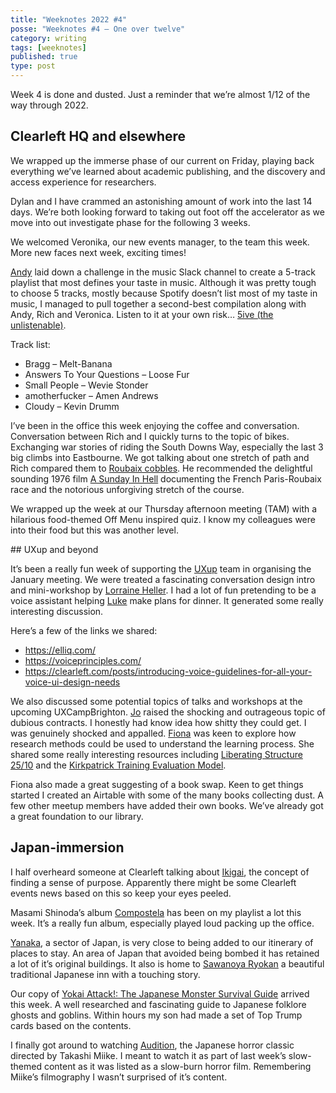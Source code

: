 ```yaml
---
title: "Weeknotes 2022 #4"
posse: "Weeknotes #4 – One over twelve"
category: writing
tags: [weeknotes]
published: true
type: post
---
```


Week 4 is done and dusted. Just a reminder that we’re almost 1/12 of the way through 2022.

## Clearleft HQ and elsewhere

We wrapped up the immerse phase of our current on Friday, playing back everything we’ve learned about academic publishing, and the discovery and access experience for researchers.

Dylan and I have crammed an astonishing amount of work into the last 14 days. We’re both looking forward to taking out foot off the accelerator as we move into out investigate phase for the following 3 weeks.

We welcomed Veronika, our new events manager, to the team this week. More new faces next week, exciting times!

[Andy](https://clearleft.com/about/team/andy-keetch) laid down a challenge in the music Slack channel to create a 5-track playlist that most defines your taste in music. Although it was pretty tough to choose 5 tracks, mostly because Spotify doesn’t list most of my taste in music, I managed to pull together a second-best compilation along with Andy, Rich and Veronica. Listen to it at your own risk… [5ive (the unlistenable)](https://open.spotify.com/playlist/2U4oo35QWgnR1euliEpKNK).

Track list:

* Bragg – Melt-Banana
* Answers To Your Questions – Loose Fur
* Small People – Wevie Stonder
* amotherfucker – Amen Andrews
* Cloudy – Kevin Drumm

I’ve been in the office this week enjoying the coffee and conversation. Conversation between Rich and I quickly turns to the topic of bikes. Exchanging war stories of riding the South Downs Way, especially the last 3 big climbs into Eastbourne. We got talking about one stretch of path and Rich compared them to [Roubaix cobbles](https://www.cyclingweekly.com/news/racing/12-pictures-show-just-hard-paris-roubaix-cobbles-219707). He recommended the delightful sounding 1976 film [A Sunday In Hell](https://www.youtube.com/watch?v=zxBTVU9JDrA) documenting the French Paris-Roubaix race and the notorious unforgiving stretch of the course.

We wrapped up the week at our Thursday afternoon meeting (TAM) with a hilarious food-themed Off Menu inspired quiz. I know my colleagues were into their food but this was another level.

## UXup and beyond

It’s been a really fun week of supporting the [UXup](https://twitter.com/UXup_Brighton) team in organising the January meeting. We were treated a fascinating conversation design intro and mini-workshop by [Lorraine Heller](https://twitter.com/LorraineHeller). I had a lot of fun pretending to be a voice assistant helping [Luke](https://twitter.com/hayluke) make plans for dinner. It generated some really interesting discussion.

Here’s a few of the links we shared:

* https://elliq.com/
* https://voiceprinciples.com/
* https://clearleft.com/posts/introducing-voice-guidelines-for-all-your-voice-ui-design-needs

We also discussed some potential topics of talks and workshops at the upcoming UXCampBrighton. [Jo](https://twitter.com/boldscript) raised the shocking and outrageous topic of dubious contracts. I honestly had know idea how shitty they could get. I was genuinely shocked and appalled. [Fiona](https://twitter.com/fmacneill) was keen to explore how research methods could be used to understand the learning process. She shared some really interesting resources including [Liberating Structure 25/10](https://medium.com/@scmstorz/doing-the-liberating-structure-25-10-crowd-sourcing-online-e4aef36678d) and the [Kirkpatrick Training Evaluation Model](https://www.mindtools.com/pages/article/kirkpatrick.htm).

Fiona also made a great suggesting of a book swap. Keen to get things started I created an Airtable with some of the many books collecting dust. A few other meetup members have added their own books. We’ve already got a great foundation to our library.

## Japan-immersion

I half overheard someone at Clearleft talking about [Ikigai](https://en.wikipedia.org/wiki/Ikigai), the concept of finding a sense of purpose. Apparently there might be some Clearleft events news based on this so keep your eyes peeled.

Masami Shinoda’s album [Compostela](https://www.discogs.com/master/1189825-%E7%AF%A0%E7%94%B0%E6%98%8C%E5%B7%B3-Compostela) has been on my playlist a lot this week. It’s a really fun album, especially played loud packing up the office.

[Yanaka](https://youtu.be/-17hRPM1uQY), a sector of Japan, is very close to being added to our itinerary of places to stay. An area of Japan that avoided being bombed it has retained a lot of it’s original buildings. It also is home to [Sawanoya Ryokan](https://youtu.be/q7YYzhZVXYo) a beautiful traditional Japanese inn with a touching story.

Our copy of [Yokai Attack!: The Japanese Monster Survival Guide](https://www.goodreads.com/book/show/12984182-yokai-attack) arrived this week. A well researched and fascinating guide to Japanese folklore ghosts and goblins. Within hours my son had made a set of Top Trump cards based on the contents.

I finally got around to watching [Audition](https://www.rottentomatoes.com/m/audition_1999), the Japanese horror classic directed by Takashi Miike. I meant to watch it as part of last week’s slow-themed content as it was listed as a slow-burn horror film. Remembering Miike’s filmography I wasn’t surprised of it’s content.
